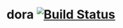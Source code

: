 dora [![Build Status](https://travis-ci.org/nrudenko/dora.svg?branch=master)](https://travis-ci.org/nrudenko/dora)
=======
